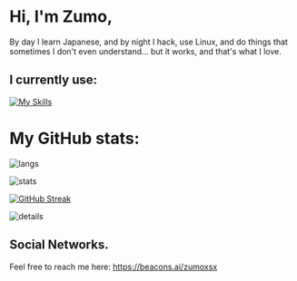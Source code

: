 # Hi, I'm Zumo,
By day I learn Japanese, and by night I hack, use Linux, and do things that sometimes I don't even understand... but it works, and that's what I love.

## I currently use:
[![My Skills](https://skillicons.dev/icons?i=arch,py,linux,bash,neovim,&theme=dark)](https://skillicons.dev)

# My GitHub stats:
![langs](https://github-readme-stats.vercel.app/api/top-langs/?username=Zumoxsx&hidden_border=true&layout=compact&card_width=350&theme=tokyonight&")

![stats](https://github-profile-summary-cards.vercel.app/api/cards/stats?username=Zumoxsx&border=truet&layout=compact&card_width=350&theme=tokyonight)

[![GitHub Streak](https://github-readme-streak-stats.herokuapp.com?user=zumoxsx&theme=tokyonight&mode=weekly&card_width=350)](https://git.io/streak-stats)

![details](https://github-profile-summary-cards.vercel.app/api/cards/profile-details?username=Zumoxsx&border=true&theme=tokyonight) 


##  Social Networks.
Feel free to reach me here:
https://beacons.ai/zumoxsx
